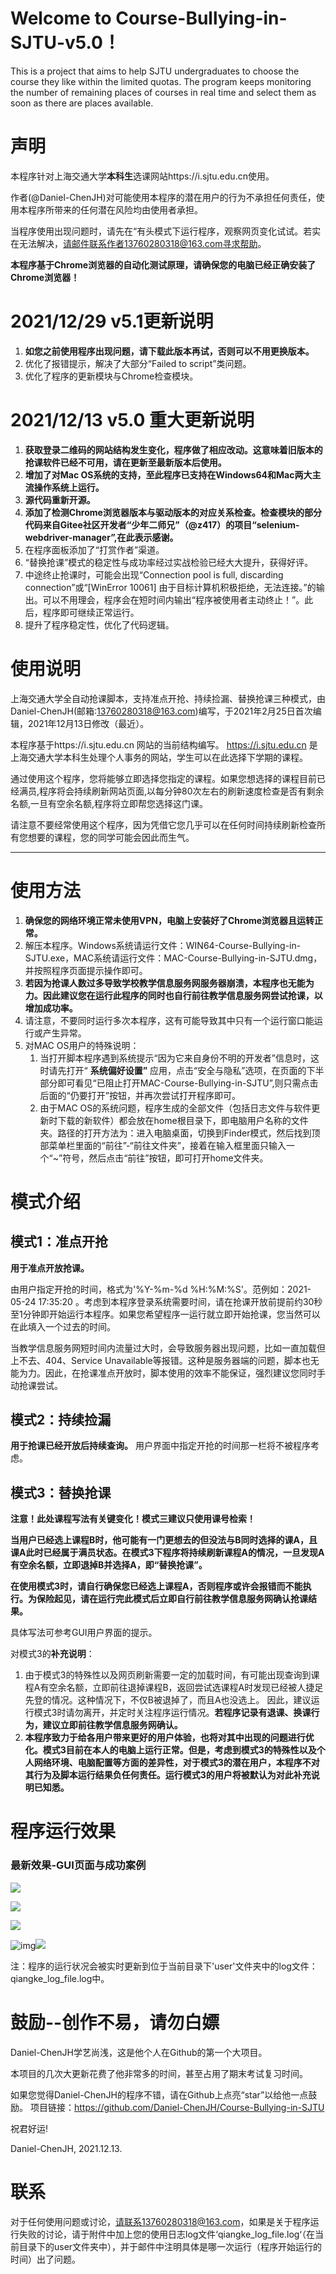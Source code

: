 # Welcome to Course-Bullying-in-SJTU-v5.0！

This is a project that aims to help SJTU undergraduates to choose the course they like within the limited quotas.
The program keeps monitoring the number of remaining places of courses in real time and select them as soon as there are places available.

# 声明

本程序针对上海交通大学**本科生**选课网站https://i.sjtu.edu.cn使用。

作者(@Daniel-ChenJH)对可能使用本程序的潜在用户的行为不承担任何责任，使用本程序所带来的任何潜在风险均由使用者承担。

当程序使用出现问题时，请先在“有头模式下运行程序，观察网页变化试试。若实在无法解决，请邮件联系作者13760280318@163.com寻求帮助。

**本程序基于Chrome浏览器的自动化测试原理，请确保您的电脑已经正确安装了Chrome浏览器！**

# 2021/12/29 v5.1更新说明

1. **如您之前使用程序出现问题，请下载此版本再试，否则可以不用更换版本。**
2. 优化了报错提示，解决了大部分“Failed to script”类问题。
3. 优化了程序的更新模块与Chrome检查模块。

# 2021/12/13 v5.0 重大更新说明

1. **获取登录二维码的网站结构发生变化，程序做了相应改动。这意味着旧版本的抢课软件已经不可用，请在更新至最新版本后使用。**
2. **增加了对Mac OS系统的支持，至此程序已支持在Windows64和Mac两大主流操作系统上运行。**
3. **源代码重新开源。**
4. **添加了检测Chrome浏览器版本与驱动版本的对应关系检查。检查模块的部分代码来自Gitee社区开发者“少年二师兄”（@z417）的项目“selenium-webdriver-manager”,在此表示感谢。**
5. 在程序面板添加了“打赏作者”渠道。
6. “替换抢课”模式的稳定性与成功率经过实战检验已经大大提升，获得好评。
7. 中途终止抢课时，可能会出现“Connection pool is full, discarding connection”或“[WinError 10061] 由于目标计算机积极拒绝，无法连接。”的输出。可以不用理会，程序会在短时间内输出“程序被使用者主动终止！”。此后，程序即可继续正常运行。
8. 提升了程序稳定性，优化了代码逻辑。

# 使用说明

上海交通大学全自动抢课脚本，支持准点开抢、持续捡漏、替换抢课三种模式，由Daniel-ChenJH(邮箱:13760280318@163.com)编写，于2021年2月25日首次编辑，2021年12月13日修改（最近）。

本程序基于https://i.sjtu.edu.cn 网站的当前结构编写。 https://i.sjtu.edu.cn  是上海交通大学本科生处理个人事务的网站，学生可以在此选择下学期的课程。

通过使用这个程序，您将能够立即选择您指定的课程。如果您想选择的课程目前已经满员,程序将会持续刷新网站页面,以每分钟80次左右的刷新速度检查是否有剩余名额,一旦有空余名额,程序将立即帮您选择这门课。

请注意不要经常使用这个程序，因为凭借它您几乎可以在任何时间持续刷新检查所有您想要的课程，您的同学可能会因此而生气。

---

# 使用方法

1. **确保您的网络环境正常未使用VPN，电脑上安装好了Chrome浏览器且运转正常。**
2. 解压本程序。Windows系统请运行文件：WIN64-Course-Bullying-in-SJTU.exe，MAC系统请运行文件：MAC-Course-Bullying-in-SJTU.dmg，并按照程序页面提示操作即可。
3. **若因为抢课人数过多导致学校教学信息服务网服务器崩溃，本程序也无能为力。因此建议您在运行此程序的同时也自行前往教学信息服务网尝试抢课，以增加成功率。**
4. 请注意，不要同时运行多次本程序，这有可能导致其中只有一个运行窗口能运行或产生异常。
5. 对MAC OS用户的特殊说明：
   1. 当打开脚本程序遇到系统提示“因为它来自身份不明的开发者”信息时，这时请先打开“ **系统偏好设置”** 应用，点击“安全与隐私”选项，在页面的下半部分即可看见“已阻止打开MAC-Course-Bullying-in-SJTU”,则只需点击后面的“仍要打开”按钮，并再次尝试打开程序即可。
   2. 由于MAC OS的系统问题，程序生成的全部文件（包括日志文件与软件更新时下载的新软件）都会放在home根目录下，即电脑用户名称的文件夹。路径的打开方法为：进入电脑桌面，切换到Finder模式，然后找到顶部菜单栏里面的“前往”-“前往文件夹”，接着在输入框里面只输入一个“~”符号，然后点击“前往”按钮，即可打开home文件夹。

# 模式介绍

## 模式1：准点开抢

**用于准点开放抢课。**

由用户指定开抢的时间，格式为'%Y-%m-%d %H:%M:%S'。范例如：2021-05-24 17:35:20 。考虑到本程序登录系统需要时间，请在抢课开放前提前约30秒至1分钟即开始运行本程序。如果您希望程序一运行就立即开始抢课，您当然可以在此填入一个过去的时间。

当教学信息服务网短时间内流量过大时，会导致服务器出现问题，比如一直加载但上不去、404、Service Unavailable等报错。这种是服务器端的问题，脚本也无能为力。因此，在抢课准点开放时，脚本使用的效率不能保证，强烈建议您同时手动抢课尝试。

## 模式2：持续捡漏

**用于抢课已经开放后持续查询。** 用户界面中指定开抢的时间那一栏将不被程序考虑。

## 模式3：替换抢课

**注意！此处课程写法有关键变化！模式三建议只使用课号检索！**

**当用户已经选上课程B时，他可能有一门更想去的但没法与B同时选择的课A，且课A此时已经属于满员状态。在模式3下程序将持续刷新课程A的情况，一旦发现A有空余名额，立即退掉B并选择A，即“替换抢课”。**

**在使用模式3时，请自行确保您已经选上课程A，否则程序或许会报错而不能执行。为保险起见，请在运行完此模式后立即自行前往教学信息服务网确认抢课结果。**

具体写法可参考GUI用户界面的提示。

对模式3的**补充说明**：

1. 由于模式3的特殊性以及网页刷新需要一定的加载时间，有可能出现查询到课程A有空余名额，立即前往退掉课程B，返回尝试选课程A时发现已经被人捷足先登的情况。这种情况下，不仅B被退掉了，而且A也没选上。
   因此，建议运行模式3时请勿离开，并定时关注程序运行情况。**若程序记录有退课、换课行为，建议立即前往教学信息服务网确认。**
2. **本程序致力于给各用户带来更好的用户体验，也将对其中出现的问题进行优化。模式3目前在本人的电脑上运行正常。但是，考虑到模式3的特殊性以及个人网络环境、电脑配置等方面的差异性，对于模式3的潜在用户，本程序不对其行为及脚本运行结果负任何责任。运行模式3的用户将被默认为对此补充说明已知悉。**

# 程序运行效果

### 最新效果-GUI页面与成功案例

![](image/README/1631711937748.png)

![](image/README/1639450889068.png)

![](image/README/1639378558271.png)

![img](image/README/1640697022720.png)![](image/README/1640697055479.png)

注：程序的运行状况会被实时更新到位于当前目录下'user'文件夹中的log文件：qiangke_log_file.log中。

# 鼓励--创作不易，请勿白嫖

Daniel-ChenJH学艺尚浅，这是他个人在Github的第一个大项目。

本项目的几次大更新花费了他非常多的时间，甚至占用了期末考试复习时间。

如果您觉得Daniel-ChenJH的程序不错，请在Github上点亮“star”以给他一点鼓励。
项目链接：https://github.com/Daniel-ChenJH/Course-Bullying-in-SJTU

祝君好运!

Daniel-ChenJH,
2021.12.13.

# 联系

对于任何使用问题或讨论，请联系13760280318@163.com，如果是关于程序运行失败的讨论，请于附件中加上您的使用日志log文件‘qiangke_log_file.log‘（在当前目录下的user文件夹中），并于邮件中注明具体是哪一次运行（程序开始运行的时间）出了问题。
